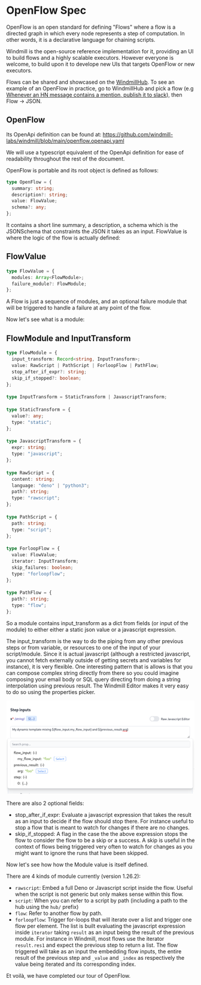 # OpenFlow Spec

OpenFlow is an open standard for defining "Flows" where a flow is a directed
graph in which every node represents a step of computation. In other words, it
is a declarative language for chaining scripts.

Windmill is the open-source reference implementation for it, providing an UI to
build flows and a highly scalable executors. However everyone is welcome, to
build upon it to develope new UIs that targets OpenFlow or new executors.

Flows can be shared and showcased on the
[WindmillHub](https://hub.windmill.dev). To see an example of an OpenFlow in
practice, go to WindmillHub and pick a flow (e.g
[Whenever an HN message contains a mention, publish it to slack](https://hub.windmill.dev/flows/13/whenever-an-hn-message-contains-a-mention%2C-publish-it-to-slack)),
then Flow -> JSON.

## OpenFlow

Its OpenApi definition can be found at:
https://github.com/windmill-labs/windmill/blob/main/openflow.openapi.yaml

We will use a typescript equivalent of the OpenApi definition for ease of
readability throughout the rest of the document.

OpenFlow is portable and its root object is defined as follows:

```typescript
type OpenFlow = {
  summary: string;
  description?: string;
  value: FlowValue;
  schema?: any;
};
```

It contains a short line summary, a description, a schema which is the
JSONSchema that constraints the JSON it takes as an input. FlowValue is where
the logic of the flow is actually defined:

## FlowValue

```typescript
type FlowValue = {
  modules: Array<FlowModule>;
  failure_module?: FlowModule;
};
```

A Flow is just a sequence of modules, and an optional failure module that will
be triggered to handle a failure at any point of the flow.

Now let's see what is a module:

## FlowModule and InputTransform

```typescript
type FlowModule = {
  input_transform: Record<string, InputTransform>;
  value: RawScript | PathScript | ForloopFlow | PathFlow;
  stop_after_if_expr?: string;
  skip_if_stopped?: boolean;
};

type InputTransform = StaticTransform | JavascriptTransform;

type StaticTransform = {
  value?: any;
  type: "static";
};

type JavascriptTransform = {
  expr: string;
  type: "javascript";
};

type RawScript = {
  content: string;
  language: "deno" | "python3";
  path?: string;
  type: "rawscript";
};

type PathScript = {
  path: string;
  type: "script";
};

type ForloopFlow = {
  value: FlowValue;
  iterator: InputTransform;
  skip_failures: boolean;
  type: "forloopflow";
};

type PathFlow = {
  path?: string;
  type: "flow";
};
```

So a module contains input_transform as a dict from fields (or input of the
module) to either either a static json value or a javascript expression.

The input_transform is the way to do the piping from any other previous steps or
from variable, or resources to one of the input of your script/module. Since it
is actual javascript (although a restricted javascript, you cannot fetch
externally outside of getting secrets and variables for instance), it is very
flexible. One interesting pattern that is allows is that you can compose complex
string directly from there so you could imagine composing your email body or SQL
query directing from doing a string interpolation using previous result. The
Windmill Editor makes it very easy to do so using the properties picker.

![Prop picker](./assets/prop_picker.png)

There are also 2 optional fields:

- stop_after_if_expr: Evaluate a javascript expression that takes the result as
  an input to decide if the flow should stop there. For instance useful to stop
  a flow that is meant to watch for changes if there are no changes.
- skip_if_stopped: A flag in the case the the above expression stops the flow to
  consider the flow to be a skip or a success. A skip is useful in the context
  of flows being triggered very often to watch for changes as you might want to
  ignore the runs that have been skipped.

Now let's see how how the Module value is itself defined.

There are 4 kinds of module currently (version 1.26.2):

- `rawscript`: Embed a full Deno or Javascript script inside the flow. Useful
  when the script is not generic but only makes sense within this flow.
- `script`: When you can refer to a script by path (including a path to the hub
  using the `hub/` prefix)
- `flow`: Refer to another flow by path.
- `forloopflow`: Trigger for-loops that will iterate over a list and trigger one
  flow per element. The list is built evaluating the javascript expression
  inside `iterator` taking `result` as an input being the result of the previous
  module. For instance in Windmill, most flows use the iterator `result.res1`
  and expect the previous step to return a list. The flow triggered will take as
  an input the embedding flow inputs, the entire result of the previous step and
  `_value` and `_index` as respectively the value being iterated and its
  corresponding index.

Et voilà, we have completed our tour of OpenFlow.
